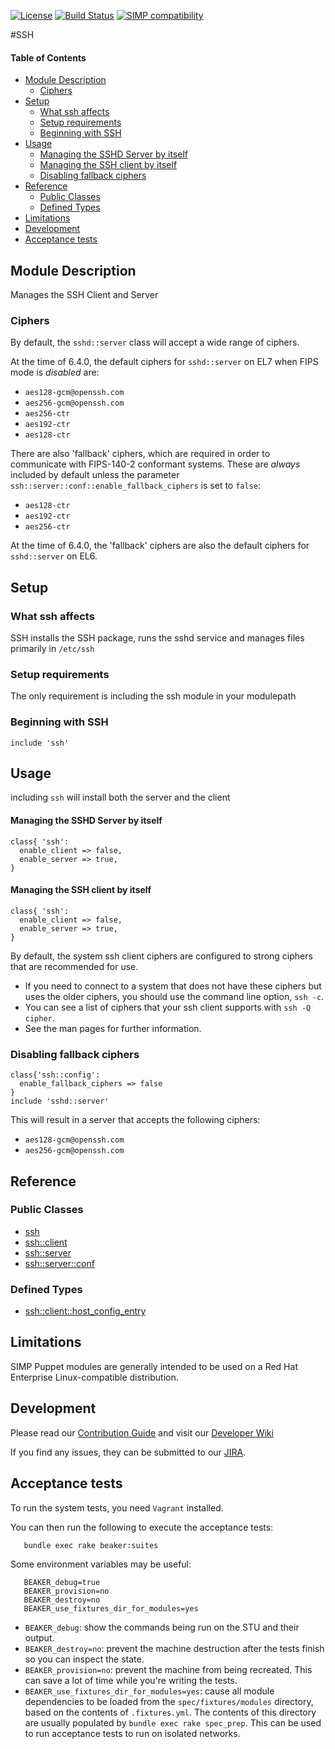 [![License](http://img.shields.io/:license-apache-blue.svg)](http://www.apache.org/licenses/LICENSE-2.0.html) [![Build Status](https://travis-ci.org/simp/pupmod-simp-ssh.svg)](https://travis-ci.org/simp/pupmod-simp-ssh) [![SIMP compatibility](https://img.shields.io/badge/SIMP%20compatibility-4.2.*%2F5.1.*-orange.svg)](https://img.shields.io/badge/SIMP%20compatibility-4.2.*%2F5.1.*-orange.svg)


#SSH

#### Table of Contents

<!-- vim-markdown-toc GFM -->
* [Module Description](#module-description)
  * [Ciphers](#ciphers)
* [Setup](#setup)
  * [What ssh affects](#what-ssh-affects)
  * [Setup requirements](#setup-requirements)
  * [Beginning with SSH](#beginning-with-ssh)
* [Usage](#usage)
    * [Managing the SSHD Server by itself](#managing-the-sshd-server-by-itself)
    * [Managing the SSH client by itself](#managing-the-ssh-client-by-itself)
  * [Disabling fallback ciphers](#disabling-fallback-ciphers)
* [Reference](#reference)
  * [Public Classes](#public-classes)
  * [Defined Types](#defined-types)
* [Limitations](#limitations)
* [Development](#development)
* [Acceptance tests](#acceptance-tests)

<!-- vim-markdown-toc -->

## Module Description

Manages the SSH Client and Server

### Ciphers

By default, the `sshd::server` class will accept a wide range of ciphers.

At the time of 6.4.0, the default ciphers for `sshd::server` on EL7 when FIPS
mode is _disabled_ are:

- `aes128-gcm@openssh.com`
- `aes256-gcm@openssh.com`
- `aes256-ctr`
- `aes192-ctr`
- `aes128-ctr`

There are also 'fallback' ciphers, which are required in order to communicate
with FIPS-140-2 conformant systems.  These are _always_ included by default unless
the parameter `ssh::server::conf::enable_fallback_ciphers` is set to `false`:

- `aes128-ctr`
- `aes192-ctr`
- `aes256-ctr`

At the time of 6.4.0, the 'fallback' ciphers are also the default ciphers for
`sshd::server` on EL6.

## Setup

### What ssh affects

SSH installs the SSH package, runs the sshd service and manages files primarily
in `/etc/ssh`

### Setup requirements

The only requirement is including the ssh module in your modulepath

### Beginning with SSH

```puppet
include 'ssh'
```

## Usage

including `ssh` will install both the server and the client

#### Managing the SSHD Server by itself

```puppet
class{ 'ssh':
  enable_client => false,
  enable_server => true,
}
```

#### Managing the SSH client by itself

```puppet
class{ 'ssh':
  enable_client => false,
  enable_server => true,
}

```
By default, the system ssh client ciphers are configured to strong ciphers that
are recommended for use.

* If you need to connect to a system that does not have these ciphers but uses the
  older ciphers, you should use the command line option, `ssh -c`.
* You can see a list of ciphers that your ssh client supports with `ssh -Q
  cipher`.
* See the man pages for further information.


### Disabling fallback ciphers

```puppet
class{'ssh::config':
  enable_fallback_ciphers => false
}
include 'sshd::server'
```

This will result in a server that accepts the following ciphers:
- `aes128-gcm@openssh.com`
- `aes256-gcm@openssh.com`

## Reference

### Public Classes

* [ssh](https://github.com/simp/pupmod-simp-ssh/blob/master/manifests/init.pp)
* [ssh::client](https://github.com/simp/pupmod-simp-ssh/blob/master/manifests/client.pp)
* [ssh::server](https://github.com/simp/pupmod-simp-ssh/blob/master/manifests/server.pp)
* [ssh::server::conf](https://github.com/simp/pupmod-simp-ssh/blob/master/manifests/server/conf.pp)

### Defined Types

* [ssh::client::host_config_entry](https://github.com/simp/pupmod-simp-ssh/blob/master/manifests/client/host_config_entry.pp)

## Limitations

SIMP Puppet modules are generally intended to be used on a Red Hat Enterprise
Linux-compatible distribution.

## Development

Please read our [Contribution Guide](https://simp-project.atlassian.net/wiki/display/SD/Contributing+to+SIMP)
and visit our [Developer Wiki](https://simp-project.atlassian.net/wiki/display/SD/SIMP+Development+Home)

If you find any issues, they can be submitted to our
[JIRA](https://simp-project.atlassian.net).

## Acceptance tests

To run the system tests, you need `Vagrant` installed.

You can then run the following to execute the acceptance tests:

```shell
   bundle exec rake beaker:suites
```

Some environment variables may be useful:

```shell
   BEAKER_debug=true
   BEAKER_provision=no
   BEAKER_destroy=no
   BEAKER_use_fixtures_dir_for_modules=yes
```

*  ``BEAKER_debug``: show the commands being run on the STU and their output.
*  ``BEAKER_destroy=no``: prevent the machine destruction after the tests
   finish so you can inspect the state.
*  ``BEAKER_provision=no``: prevent the machine from being recreated.  This can
   save a lot of time while you're writing the tests.
*  ``BEAKER_use_fixtures_dir_for_modules=yes``: cause all module dependencies
   to be loaded from the ``spec/fixtures/modules`` directory, based on the
   contents of ``.fixtures.yml``. The contents of this directory are usually
   populated by ``bundle exec rake spec_prep``. This can be used to run
   acceptance tests to run on isolated networks.
